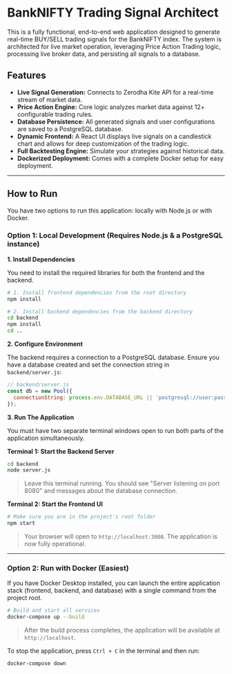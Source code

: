 # BankNIFTY Trading Signal Architect

This is a fully functional, end-to-end web application designed to generate real-time BUY/SELL trading signals for the BankNIFTY index. The system is architected for live market operation, leveraging Price Action Trading logic, processing live broker data, and persisting all signals to a database.

## Features

- **Live Signal Generation:** Connects to Zerodha Kite API for a real-time stream of market data.
- **Price Action Engine:** Core logic analyzes market data against 12+ configurable trading rules.
- **Database Persistence:** All generated signals and user configurations are saved to a PostgreSQL database.
- **Dynamic Frontend:** A React UI displays live signals on a candlestick chart and allows for deep customization of the trading logic.
- **Full Backtesting Engine:** Simulate your strategies against historical data.
- **Dockerized Deployment:** Comes with a complete Docker setup for easy deployment.

---

## How to Run

You have two options to run this application: locally with Node.js or with Docker.

### Option 1: Local Development (Requires Node.js & a PostgreSQL instance)

**1. Install Dependencies**

You need to install the required libraries for both the frontend and the backend.

```bash
# 1. Install frontend dependencies from the root directory
npm install

# 2. Install backend dependencies from the backend directory
cd backend
npm install
cd ..
```

**2. Configure Environment**

The backend requires a connection to a PostgreSQL database. Ensure you have a database created and set the connection string in `backend/server.js`:

```javascript
// backend/server.js
const db = new Pool({
  connectionString: process.env.DATABASE_URL || 'postgresql://user:password@localhost:5432/trading_signals',
});
```

**3. Run The Application**

You must have two separate terminal windows open to run both parts of the application simultaneously.

**Terminal 1: Start the Backend Server**
```bash
cd backend
node server.js
```
> Leave this terminal running. You should see "Server listening on port 8080" and messages about the database connection.

**Terminal 2: Start the Frontend UI**
```bash
# Make sure you are in the project's root folder
npm start
```
> Your browser will open to `http://localhost:3000`. The application is now fully operational.

---

### Option 2: Run with Docker (Easiest)

If you have Docker Desktop installed, you can launch the entire application stack (frontend, backend, and database) with a single command from the project root.

```bash
# Build and start all services
docker-compose up --build
```
> After the build process completes, the application will be available at `http://localhost`.

To stop the application, press `Ctrl + C` in the terminal and then run:
```bash
docker-compose down
```